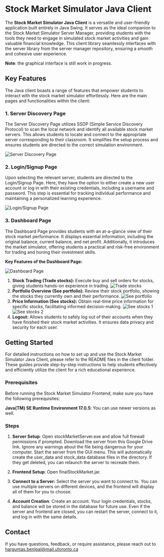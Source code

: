 # Stock Market Simulator Java Client

The **Stock Market Simulator Java Client** is a versatile and user-friendly application built entirely in Java Swing. It serves as the ideal companion to the Stock Market Simulator Server Manager, providing students with the tools they need to engage in simulated stock market activities and gain valuable financial knowledge. This client library seamlessly interfaces with the server library from the server manager repository, ensuring a smooth and cohesive user experience.

**Note**: the graphical interface is still work in progress.

## Key Features

The Java client boasts a range of features that empower students to interact with the stock market simulator effortlessly. Here are the main pages and functionalities within the client:

### 1. Server Discovery Page

The Server Discovery Page utilizes SSDP (Simple Service Discovery Protocol) to scan the local network and identify all available stock market servers. This allows students to locate and connect to the appropriate server corresponding to their classroom. It simplifies the setup process and ensures students are directed to the correct simulation environment.

![Server Discovery Page](https://i.imgur.com/ecNp2tM.png)

### 2. Login/Signup Page

Upon selecting the relevant server, students are directed to the Login/Signup Page. Here, they have the option to either create a new user account or log in with their existing credentials, including a username and password. This step is essential for tracking individual performance and maintaining a personalized learning experience.

![Login/Signup Page](https://i.imgur.com/TNnv7J8.png)

### 3. Dashboard Page

The Dashboard Page provides students with an at-a-glance view of their stock market performance. It displays essential information, including the original balance, current balance, and net profit. Additionally, it introduces the market simulator, offering students a practical and risk-free environment for trading and honing their investment skills.

**Key Features of the Dashboard Page:**

![Dashboard Page](https://i.imgur.com/EC3ZVgJ.png)

1.  **Stock Trading (Trade stocks):** Execute buy and sell orders for stocks, giving students hands-on experience in trading.
    ![Trade stocks](https://i.imgur.com/djOkxCJ.png)
2.  **Portfolio Overview (See portfolio):** Review their stock portfolio, showing the stocks they currently own and their performance.
    ![See portfolio](https://i.imgur.com/3SL5PKo.png)
3.  **Price Information (See stocks):** Obtain real-time price information for specific stocks, facilitating informed decision-making.
    ![See stocks 1](https://i.imgur.com/OgbD4S6.png)
    ![See stocks 2](https://i.imgur.com/mx6GyY2.png)
4.  **Logout:** Allows students to safely log out of their accounts when they have finished their stock market activities. It ensures data privacy and security for each user.

## Getting Started

For detailed instructions on how to set up and use the Stock Market Simulator Java Client, please refer to the README files in the client folder. These guides provide step-by-step instructions to help students effectively and efficiently utilize the client for a rich educational experience.

### Prerequisites 
Before running the Stock Market Simulator Frontend, make sure you have the following prerequisites:

**Java(TM) SE Runtime Environment 17.0.5**: You can use newer versions as well.
 
### Steps
1. **Server Setup**: Open stockMarketServer.exe and allow full firewall permissions if prompted. Download the server from this Google Drive link. Ignore any warnings about the file being dangerous for your computer. Start the server from the GUI menu. This will automatically create the user_data and stock_data database files in the directory. If they get deleted, you can relaunch the server to recreate them.

2. **Frontend Setup**: Open finalStockMarket.jar.

3. **Connect to a Server:** Select the server you want to connect to. You can use multiple servers on different devices, and the frontend will display all of them for you to choose.
  
4. **Account Creation**: Create an account. Your login credentials, stocks, and balance will be stored in the database for future use. Even if the server and frontend are closed, you can restart the server, connect to it, and log in with the same details.
## Contact

If you have questions, feedback, or require assistance, please reach out to harguntas.benipal@mail.utoronto.ca

